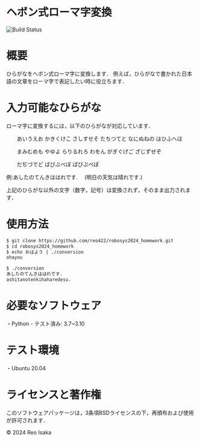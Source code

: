 # ヘボン式ローマ字変換

![Build Status](https://github.com/reo422/robosys2024_homework/actions/workflows/test.yml/badge.svg)

# 概要
ひらがなをヘボン式ローマ字に変換します．
例えば，ひらがなで書かれた日本語の文章をローマ字で表記したい時に役立ちます．

# 入力可能なひらがな
ローマ字に変換するには，以下のひらがなが対応しています．

　　あいうえお かきくけこ さしすせそ たちつてと なにぬねの はひふへほ

　　まみむめも やゆよ らりるれろ わをん がぎぐげご ざじずぜぞ

　　だぢづでど ばびぶべぼ ぱぴぷぺぽ

例:あしたのてんきははれです.　 (明日の天気は晴れです.)

上記のひらがな以外の文字（数字，記号）は変換されず，そのまま出力されます．

# 使用方法

```bash
$ git clone https://github.com/reo422/robosys2024_homework.git
$ cd robosys2024_homework
$ echo おはよう | ./conversion
ohayou

$ ./conversion
あしたのてんきははれです.
ashitanotenkihaharedesu.
```
# 必要なソフトウェア
・Python - テスト済み: 3.7~3.10

# テスト環境
・Ubuntu 20.04

# ライセンスと著作権
このソフトウェアパッケージは，3条項BSDライセンスの下，再頒布および使用が許可されます．

© 2024 Reo Isaka
